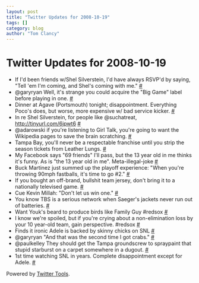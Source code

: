 ```yaml
---
layout: post
title: "Twitter Updates for 2008-10-19"
tags: []
category: blog
author: "Tom Clancy"
---
```


# Twitter Updates for 2008-10-19

<ul>
	<li>If I'd been friends w/Shel Silverstein, I'd have always RSVP'd by saying, "Tell 'em I'm coming, and Shel's coming with me." <a href="http://twitter.com/tclancy/statuses/965844037">#</a></li>
	<li>@garyryan Well, it's strange you could acquire the "Big Game" label before playing in one. <a href="http://twitter.com/tclancy/statuses/965844574">#</a></li>
	<li>Dinner at Agave (Portsmouth) tonight; disappointment. Everything Poco's does, but worse, more expensive w/ bad service kicker. <a href="http://twitter.com/tclancy/statuses/965845019">#</a></li>
	<li>In re Shel Silverstein, for people like @suchatreat, <a href="http://tinyurl.com/6jpwt6" rel="nofollow">http://tinyurl.com/6jpwt6</a> <a href="http://twitter.com/tclancy/statuses/965847430">#</a></li>
	<li>@adarowski if you're listening to Girl Talk, you're going to want the Wikipedia pages to save the brain scratching. <a href="http://twitter.com/tclancy/statuses/965848352">#</a></li>
	<li>Tampa Bay, you'll never be a respectable franchise until you strip the season tickets from Leather Lungs. <a href="http://twitter.com/tclancy/statuses/965851635">#</a></li>
	<li>My Facebook says "69 friends" I'll pass, but the 13 year old in me thinks it's funny. As is "the 13 year old in me". Meta-illegal-joke <a href="http://twitter.com/tclancy/statuses/965855404">#</a></li>
	<li>Buck Martinez just summed up the playoff experience: "When you're throwing 90mph fastballs, it's time to go #2." <a href="http://twitter.com/tclancy/statuses/965875029">#</a></li>
	<li>If you bought an off-brand, bullshit team jersey, don't bring it to a nationally televised game. <a href="http://twitter.com/tclancy/statuses/965875409">#</a></li>
	<li>Cue Kevin Millah: "Don't let us win one." <a href="http://twitter.com/tclancy/statuses/965877158">#</a></li>
	<li>You know TBS is a serious network when Saeger's jackets never run out of batteries. <a href="http://twitter.com/tclancy/statuses/965878022">#</a></li>
	<li>Want Youk's beard to produce birds like Family Guy #redsox <a href="http://twitter.com/tclancy/statuses/965878970">#</a></li>
	<li>I know we're spoiled, but if you're crying about a non-elimination loss by your 10 year-old team, gain perspective. #redsox <a href="http://twitter.com/tclancy/statuses/965881226">#</a></li>
	<li>Finds it ironic Adele is backed by skinny chicks on SNL <a href="http://twitter.com/tclancy/statuses/965889204">#</a></li>
	<li>@garyryan "And that was the second time I got crabs." <a href="http://twitter.com/tclancy/statuses/965889710">#</a></li>
	<li>@paulkelley They should get the Tampa groundscrew to spraypaint that stupid starburst on a carpet somewhere in a dugout. <a href="http://twitter.com/tclancy/statuses/965924376">#</a></li>
	<li>1st time watching SNL in years. Complete disappointment except for Adele. <a href="http://twitter.com/tclancy/statuses/965924688">#</a></li>
</ul>
<p>Powered by <a href="http://alexking.org/projects/wordpress">Twitter Tools</a>.</p>
